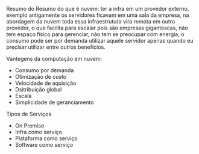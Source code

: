 Resumo do Resumo do que é nuvem: ter a infra em um provedor externo, exemplo antigamente os servidores ficavam em uma sala da empresa, na abordagem da nuvem toda essa infraestrutura vira remota em outro provedor, o que facilita para escalar pois são empresas gigantescas, não tem espaço físico para gerenciar, não tem se preocupar com energia, o consumo pode ser por demanda utilizar aquele servidor apenas quando eu precisar utilizar entre outros benefícios.

Vantegens da computação em nuvem:
 - Consumo por demanda
 - Otimização de custo
 - Velocidade de aquisição
 - Dsitribuição global
 - Escala
 - Simplicidade de geranciamento

Tipos de Serviços
 - On Premise
 - Infra como serviço
 - Plataforma como serviço
 - Software como serviço